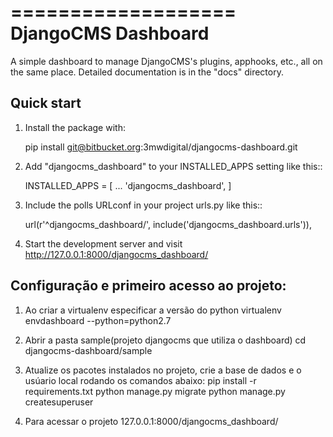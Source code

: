 ===================
DjangoCMS Dashboard
===================

A simple dashboard to manage DjangoCMS's plugins, apphooks, etc.,
all on the same place.
Detailed documentation is in the "docs" directory.

Quick start
-----------

1. Install the package with:

    pip install git@bitbucket.org:3mwdigital/djangocms-dashboard.git

2. Add "djangocms_dashboard" to your INSTALLED_APPS setting like this::

    INSTALLED_APPS = [
        ...
        'djangocms_dashboard',
    ]

3. Include the polls URLconf in your project urls.py like this::

    url(r'^djangocms_dashboard/', include('djangocms_dashboard.urls')),

4. Start the development server and visit http://127.0.0.1:8000/djangocms_dashboard/



Configuração e primeiro acesso ao projeto:
-----------

1. Ao criar a virtualenv especificar a versão do python
    virtualenv envdashboard --python=python2.7

2. Abrir a pasta sample(projeto djangocms que utiliza o dashboard)
    cd djangocms-dashboard/sample

2. Atualize os pacotes instalados no projeto, crie a base de dados e o usúario local rodando os comandos abaixo:
    pip install -r requirements.txt
    python manage.py migrate
    python manage.py createsuperuser

4. Para acessar o projeto
    127.0.0.1:8000/djangocms_dashboard/
